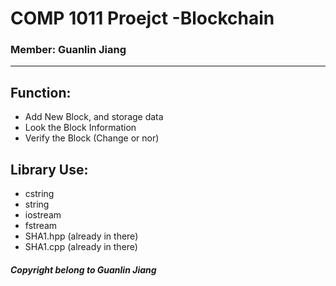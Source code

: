 # COMP 1011 Proejct -Blockchain

### Member: Guanlin Jiang

---

## Function:
- Add New Block, and storage data
- Look the Block Information
- Verify the Block (Change or nor)

## Library Use:
- cstring
- string
- iostream
- fstream
- SHA1.hpp (already in there)
- SHA1.cpp (already in there)


##### Copyright belong to Guanlin Jiang
